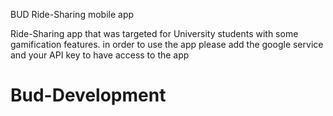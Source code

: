 BUD Ride-Sharing mobile app

Ride-Sharing app that was targeted for University students with some gamification features.
in order to use the app please add the google service and your API key to have access to the app 
# Bud-Development
